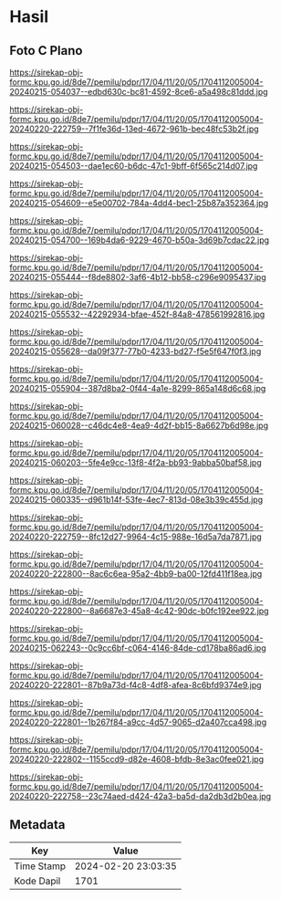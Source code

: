 # Hasil

## Foto C Plano

https://sirekap-obj-formc.kpu.go.id/8de7/pemilu/pdpr/17/04/11/20/05/1704112005004-20240215-054037--edbd630c-bc81-4592-8ce6-a5a498c81ddd.jpg

https://sirekap-obj-formc.kpu.go.id/8de7/pemilu/pdpr/17/04/11/20/05/1704112005004-20240220-222759--7f1fe36d-13ed-4672-961b-bec48fc53b2f.jpg

https://sirekap-obj-formc.kpu.go.id/8de7/pemilu/pdpr/17/04/11/20/05/1704112005004-20240215-054503--dae1ec60-b6dc-47c1-9bff-6f565c214d07.jpg

https://sirekap-obj-formc.kpu.go.id/8de7/pemilu/pdpr/17/04/11/20/05/1704112005004-20240215-054609--e5e00702-784a-4dd4-bec1-25b87a352364.jpg

https://sirekap-obj-formc.kpu.go.id/8de7/pemilu/pdpr/17/04/11/20/05/1704112005004-20240215-054700--169b4da6-9229-4670-b50a-3d69b7cdac22.jpg

https://sirekap-obj-formc.kpu.go.id/8de7/pemilu/pdpr/17/04/11/20/05/1704112005004-20240215-055444--f8de8802-3af6-4b12-bb58-c296e9095437.jpg

https://sirekap-obj-formc.kpu.go.id/8de7/pemilu/pdpr/17/04/11/20/05/1704112005004-20240215-055532--42292934-bfae-452f-84a8-478561992816.jpg

https://sirekap-obj-formc.kpu.go.id/8de7/pemilu/pdpr/17/04/11/20/05/1704112005004-20240215-055628--da09f377-77b0-4233-bd27-f5e5f647f0f3.jpg

https://sirekap-obj-formc.kpu.go.id/8de7/pemilu/pdpr/17/04/11/20/05/1704112005004-20240215-055904--387d8ba2-0f44-4a1e-8299-865a148d6c68.jpg

https://sirekap-obj-formc.kpu.go.id/8de7/pemilu/pdpr/17/04/11/20/05/1704112005004-20240215-060028--c46dc4e8-4ea9-4d2f-bb15-8a6627b6d98e.jpg

https://sirekap-obj-formc.kpu.go.id/8de7/pemilu/pdpr/17/04/11/20/05/1704112005004-20240215-060203--5fe4e9cc-13f8-4f2a-bb93-9abba50baf58.jpg

https://sirekap-obj-formc.kpu.go.id/8de7/pemilu/pdpr/17/04/11/20/05/1704112005004-20240215-060335--d961b14f-53fe-4ec7-813d-08e3b39c455d.jpg

https://sirekap-obj-formc.kpu.go.id/8de7/pemilu/pdpr/17/04/11/20/05/1704112005004-20240220-222759--8fc12d27-9964-4c15-988e-16d5a7da7871.jpg

https://sirekap-obj-formc.kpu.go.id/8de7/pemilu/pdpr/17/04/11/20/05/1704112005004-20240220-222800--8ac6c6ea-95a2-4bb9-ba00-12fd411f18ea.jpg

https://sirekap-obj-formc.kpu.go.id/8de7/pemilu/pdpr/17/04/11/20/05/1704112005004-20240220-222800--8a6687e3-45a8-4c42-90dc-b0fc192ee922.jpg

https://sirekap-obj-formc.kpu.go.id/8de7/pemilu/pdpr/17/04/11/20/05/1704112005004-20240215-062243--0c9cc6bf-c064-4146-84de-cd178ba86ad6.jpg

https://sirekap-obj-formc.kpu.go.id/8de7/pemilu/pdpr/17/04/11/20/05/1704112005004-20240220-222801--87b9a73d-f4c8-4df8-afea-8c6bfd9374e9.jpg

https://sirekap-obj-formc.kpu.go.id/8de7/pemilu/pdpr/17/04/11/20/05/1704112005004-20240220-222801--1b267f84-a9cc-4d57-9065-d2a407cca498.jpg

https://sirekap-obj-formc.kpu.go.id/8de7/pemilu/pdpr/17/04/11/20/05/1704112005004-20240220-222802--1155ccd9-d82e-4608-bfdb-8e3ac0fee021.jpg

https://sirekap-obj-formc.kpu.go.id/8de7/pemilu/pdpr/17/04/11/20/05/1704112005004-20240220-222758--23c74aed-d424-42a3-ba5d-da2db3d2b0ea.jpg


## Metadata

| Key        | Value               |
| ---------- | ------------------- |
| Time Stamp | 2024-02-20 23:03:35 |
| Kode Dapil | 1701                |



